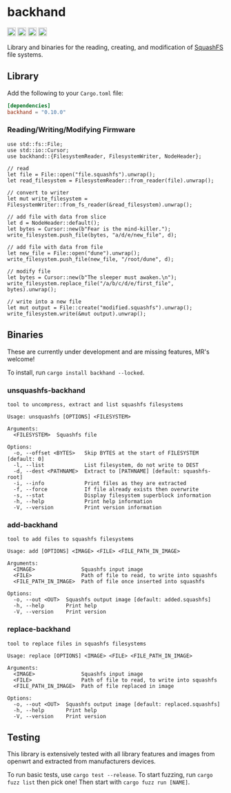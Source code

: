 backhand
===============================

[<img alt="github" src="https://img.shields.io/badge/github-wcampbell0x2a/backhand-8da0cb?style=for-the-badge&labelColor=555555&logo=github" height="20">](https://github.com/wcampbell0x2a/backhand)
[<img alt="crates.io" src="https://img.shields.io/crates/v/backhand.svg?style=for-the-badge&color=fc8d62&logo=rust" height="20">](https://crates.io/crates/backhand)
[<img alt="docs.rs" src="https://img.shields.io/badge/docs.rs-backhand-66c2a5?style=for-the-badge&labelColor=555555&logo=docs.rs" height="20">](https://docs.rs/backhand)
[<img alt="build status" src="https://img.shields.io/github/actions/workflow/status/wcampbell0x2a/backhand/main.yml?branch=master&style=for-the-badge" height="20">](https://github.com/wcampbell0x2a/backhand/actions?query=branch%3Amaster)

Library and binaries for the reading, creating, and modification
of [SquashFS](https://en.wikipedia.org/wiki/SquashFS) file systems.

## Library
Add the following to your `Cargo.toml` file:
```toml
[dependencies]
backhand = "0.10.0"
```
### Reading/Writing/Modifying Firmware
```rust,no_run
use std::fs::File;
use std::io::Cursor;
use backhand::{FilesystemReader, FilesystemWriter, NodeHeader};

// read
let file = File::open("file.squashfs").unwrap();
let read_filesystem = FilesystemReader::from_reader(file).unwrap();

// convert to writer
let mut write_filesystem = FilesystemWriter::from_fs_reader(&read_filesystem).unwrap();

// add file with data from slice
let d = NodeHeader::default();
let bytes = Cursor::new(b"Fear is the mind-killer.");
write_filesystem.push_file(bytes, "a/d/e/new_file", d);

// add file with data from file
let new_file = File::open("dune").unwrap();
write_filesystem.push_file(new_file, "/root/dune", d);

// modify file
let bytes = Cursor::new(b"The sleeper must awaken.\n");
write_filesystem.replace_file("/a/b/c/d/e/first_file", bytes).unwrap();

// write into a new file
let mut output = File::create("modified.squashfs").unwrap();
write_filesystem.write(&mut output).unwrap();
```

## Binaries
These are currently under development and are missing features, MR's welcome!

To install, run `cargo install backhand --locked`.

### unsquashfs-backhand
```no_test
tool to uncompress, extract and list squashfs filesystems

Usage: unsquashfs [OPTIONS] <FILESYSTEM>

Arguments:
  <FILESYSTEM>  Squashfs file

Options:
  -o, --offset <BYTES>   Skip BYTES at the start of FILESYSTEM [default: 0]
  -l, --list             List filesystem, do not write to DEST
  -d, --dest <PATHNAME>  Extract to [PATHNAME] [default: squashfs-root]
  -i, --info             Print files as they are extracted
  -f, --force            If file already exists then overwrite
  -s, --stat             Display filesystem superblock information
  -h, --help             Print help information
  -V, --version          Print version information
```

### add-backhand
```no_test
tool to add files to squashfs filesystems

Usage: add [OPTIONS] <IMAGE> <FILE> <FILE_PATH_IN_IMAGE>

Arguments:
  <IMAGE>               Squashfs input image
  <FILE>                Path of file to read, to write into squashfs
  <FILE_PATH_IN_IMAGE>  Path of file once inserted into squashfs

Options:
  -o, --out <OUT>  Squashfs output image [default: added.squashfs]
  -h, --help       Print help
  -V, --version    Print version
```

### replace-backhand
```no_test
tool to replace files in squashfs filesystems

Usage: replace [OPTIONS] <IMAGE> <FILE> <FILE_PATH_IN_IMAGE>

Arguments:
  <IMAGE>               Squashfs input image
  <FILE>                Path of file to read, to write into squashfs
  <FILE_PATH_IN_IMAGE>  Path of file replaced in image

Options:
  -o, --out <OUT>  Squashfs output image [default: replaced.squashfs]
  -h, --help       Print help
  -V, --version    Print version
```

## Testing
This library is extensively tested with all library features and images from openwrt and extracted from manufacturers devices.

To run basic tests, use `cargo test --release`.
To start fuzzing, run `cargo fuzz list` then pick one! Then start with `cargo fuzz run [NAME]`.
